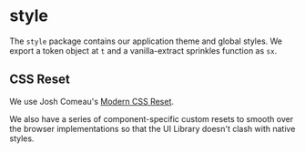 # style

The `style` package contains our application theme and global styles. We export
a token object at `t` and a vanilla-extract sprinkles function as `sx`.

## CSS Reset

We use Josh Comeau's [Modern CSS Reset](https://www.joshwcomeau.com/css/custom-css-reset/).

We also have a series of component-specific custom resets to smooth over the
browser implementations so that the UI Library doesn't clash with native styles.
